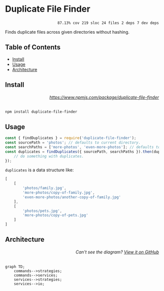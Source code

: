 # Duplicate File Finder


<p align="right">
    <code>87.13% cov</code>&nbsp;
    <code>219 sloc</code>&nbsp;
    <code>24 files</code>&nbsp;
    <code>2 deps</code>&nbsp;
    <code>7 dev deps</code>
</p>

Finds duplicate files across given directories without hashing.

<!-- START doctoc generated TOC please keep comment here to allow auto update -->
<!-- DON'T EDIT THIS SECTION, INSTEAD RE-RUN doctoc TO UPDATE -->
## Table of Contents

- [Install](#install)
- [Usage](#usage)
- [Architecture](#architecture)

<!-- END doctoc generated TOC please keep comment here to allow auto update -->

## Install

###### <p align="right"><a href="https://www.npmjs.com/package/duplicate-file-finder">https://www.npmjs.com/package/duplicate-file-finder</a></p>
```
npm install duplicate-file-finder
```

## Usage

```js
const { findDuplicates } = require('duplicate-file-finder');
const sourcePath = 'photos'; // defaults to current directory.
const searchPaths = ['more-photos', 'even-more-photos']; // defaults to empty.
const duplicates = findDuplicates({ sourcePath, searchPaths }).then(duplicates => {
    // do something with duplicates.
});
```

`duplicates` is a data structure like:

```js
[
    [
        'photos/family.jpg',
        'more-photos/copy-of-family.jpg',
        'even-more-photos/another-copy-of-family.jpg'
    ],
    [
        'photos/pets.jpg',
        'more-photos/copy-of-pets.jpg'
    ]
]
```

## Architecture

###### <p align="right"><em>Can't see the diagram?</em> <a id="link-1" href="https://github.com/mattriley/node-duplicate-file-finder#user-content-link-1">View it on GitHub</a></p>
```mermaid
graph TD;
    commands-->strategies;
    commands-->services;
    services-->strategies;
    services-->io;
```
